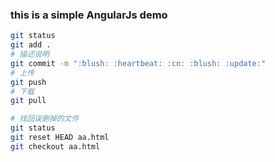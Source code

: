 ### this is a simple AngularJs demo

``` bash
git status 
git add .
# 描述说明
git commit -m ":blush: :heartbeat: :cn: :blush: :update:"
# 上传
git push
# 下载
git pull

# 找回误删掉的文件
git status
git reset HEAD aa.html
git checkout aa.html
```